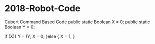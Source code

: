 # 2018-Robot-Code
Cubert Command Based Code
public static Boolean X = 0;
public static Boolean Y = 0;
<!-- 2018 Robot Code -->
if (X){
    Y = !Y;
    X = 0;
}else {
    X = 1;
}